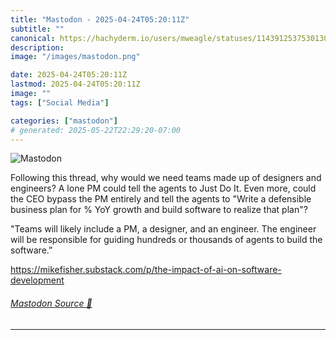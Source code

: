 ```yaml
---
title: "Mastodon - 2025-04-24T05:20:11Z"
subtitle: ""
canonical: https://hachyderm.io/users/mweagle/statuses/114391253753013054
description:
image: "/images/mastodon.png"

date: 2025-04-24T05:20:11Z
lastmod: 2025-04-24T05:20:11Z
image: ""
tags: ["Social Media"]

categories: ["mastodon"]
# generated: 2025-05-22T22:29:20-07:00
---
```

![Mastodon](/images/mastodon.png)

<p>Following this thread, why would we need teams made up of designers and engineers? A lone PM could tell the agents to Just Do It. Even more, could the CEO bypass the PM entirely and tell the agents to &quot;Write a defensible business plan for % YoY growth and build software to realize that plan&quot;? </p><p>&quot;Teams will likely include a PM, a designer, and an engineer. The engineer will be responsible for guiding hundreds or thousands of agents to build the software.”</p><p><a href="https://mikefisher.substack.com/p/the-impact-of-ai-on-software-development" target="_blank" rel="nofollow noopener noreferrer" translate="no"><span class="invisible">https://</span><span class="ellipsis">mikefisher.substack.com/p/the-</span><span class="invisible">impact-of-ai-on-software-development</span></a></p>


###### [Mastodon Source 🐘](https://hachyderm.io/@mweagle/114391253753013054)

___
